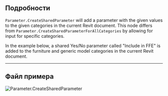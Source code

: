 ## Подробности
`Parameter.CreateSharedParameter` will add a parameter with the given values to the given categories in the current Revit document. This node differs from `Parameter.CreateSharedParameterForAllCategories` by allowing for input for specific categories.

In the example below, a shared Yes/No parameter called "Include in FFE" is added to the furniture and generic model categories in the current Revit document.
___
## Файл примера

![Parameter.CreateSharedParameter](./Revit.Elements.Parameter.CreateSharedParameter_img.jpg)

